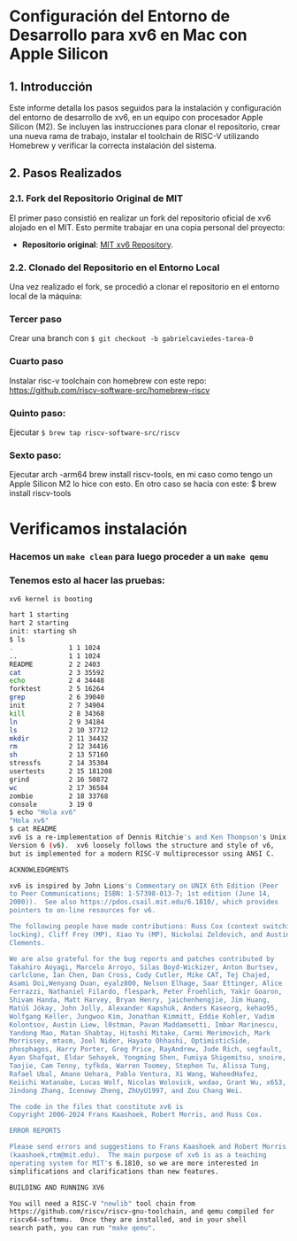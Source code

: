 # Configuración del Entorno de Desarrollo para xv6 en Mac con Apple Silicon

## 1. Introducción

Este informe detalla los pasos seguidos para la instalación y configuración del entorno de desarrollo de xv6, en un equipo con procesador Apple Silicon (M2). Se incluyen las instrucciones para clonar el repositorio, crear una nueva rama de trabajo, instalar el toolchain de RISC-V utilizando Homebrew y verificar la correcta instalación del sistema.

## 2. Pasos Realizados

### 2.1. Fork del Repositorio Original de MIT

El primer paso consistió en realizar un fork del repositorio oficial de xv6 alojado en el MIT. Esto permite trabajar en una copia personal del proyecto:

- **Repositorio original**: [MIT xv6 Repository](https://github.com/mit-pdos/xv6-riscv).


### 2.2. Clonado del Repositorio en el Entorno Local

Una vez realizado el fork, se procedió a clonar el repositorio en el entorno local de la máquina:

### Tercer paso 
Crear una branch con `$ git checkout -b gabrielcaviedes-tarea-0`

### Cuarto paso
Instalar risc-v toolchain con homebrew con este repo: https://github.com/riscv-software-src/homebrew-riscv

### Quinto paso:
Ejecutar `$ brew tap riscv-software-src/riscv`

### Sexto paso: 
Ejecutar arch -arm64 brew install riscv-tools, en mi caso como tengo un Apple Silicon M2 lo hice con esto. En otro caso se hacía con este: $ brew install riscv-tools

# Verificamos instalación

### Hacemos un `make clean` para luego proceder a un `make qemu`

### Tenemos esto al hacer las pruebas: 

```sh
xv6 kernel is booting

hart 1 starting
hart 2 starting
init: starting sh
$ ls
.              1 1 1024
..             1 1 1024
README         2 2 2403
cat            2 3 35592
echo           2 4 34448
forktest       2 5 16264
grep           2 6 39040
init           2 7 34904
kill           2 8 34368
ln             2 9 34184
ls             2 10 37712
mkdir          2 11 34432
rm             2 12 34416
sh             2 13 57160
stressfs       2 14 35304
usertests      2 15 181208
grind          2 16 50872
wc             2 17 36584
zombie         2 18 33768
console        3 19 0
$ echo "Hola xv6"
"Hola xv6"
$ cat README
xv6 is a re-implementation of Dennis Ritchie's and Ken Thompson's Unix
Version 6 (v6).  xv6 loosely follows the structure and style of v6,
but is implemented for a modern RISC-V multiprocessor using ANSI C.

ACKNOWLEDGMENTS

xv6 is inspired by John Lions's Commentary on UNIX 6th Edition (Peer
to Peer Communications; ISBN: 1-57398-013-7; 1st edition (June 14,
2000)).  See also https://pdos.csail.mit.edu/6.1810/, which provides
pointers to on-line resources for v6.

The following people have made contributions: Russ Cox (context switching,
locking), Cliff Frey (MP), Xiao Yu (MP), Nickolai Zeldovich, and Austin
Clements.

We are also grateful for the bug reports and patches contributed by
Takahiro Aoyagi, Marcelo Arroyo, Silas Boyd-Wickizer, Anton Burtsev,
carlclone, Ian Chen, Dan Cross, Cody Cutler, Mike CAT, Tej Chajed,
Asami Doi,Wenyang Duan, eyalz800, Nelson Elhage, Saar Ettinger, Alice
Ferrazzi, Nathaniel Filardo, flespark, Peter Froehlich, Yakir Goaron,
Shivam Handa, Matt Harvey, Bryan Henry, jaichenhengjie, Jim Huang,
Matúš Jókay, John Jolly, Alexander Kapshuk, Anders Kaseorg, kehao95,
Wolfgang Keller, Jungwoo Kim, Jonathan Kimmitt, Eddie Kohler, Vadim
Kolontsov, Austin Liew, l0stman, Pavan Maddamsetti, Imbar Marinescu,
Yandong Mao, Matan Shabtay, Hitoshi Mitake, Carmi Merimovich, Mark
Morrissey, mtasm, Joel Nider, Hayato Ohhashi, OptimisticSide,
phosphagos, Harry Porter, Greg Price, RayAndrew, Jude Rich, segfault,
Ayan Shafqat, Eldar Sehayek, Yongming Shen, Fumiya Shigemitsu, snoire,
Taojie, Cam Tenny, tyfkda, Warren Toomey, Stephen Tu, Alissa Tung,
Rafael Ubal, Amane Uehara, Pablo Ventura, Xi Wang, WaheedHafez,
Keiichi Watanabe, Lucas Wolf, Nicolas Wolovick, wxdao, Grant Wu, x653,
Jindong Zhang, Icenowy Zheng, ZhUyU1997, and Zou Chang Wei.

The code in the files that constitute xv6 is
Copyright 2006-2024 Frans Kaashoek, Robert Morris, and Russ Cox.

ERROR REPORTS

Please send errors and suggestions to Frans Kaashoek and Robert Morris
(kaashoek,rtm@mit.edu).  The main purpose of xv6 is as a teaching
operating system for MIT's 6.1810, so we are more interested in
simplifications and clarifications than new features.

BUILDING AND RUNNING XV6

You will need a RISC-V "newlib" tool chain from
https://github.com/riscv/riscv-gnu-toolchain, and qemu compiled for
riscv64-softmmu.  Once they are installed, and in your shell
search path, you can run "make qemu".
```